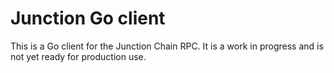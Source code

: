 # Junction Go client

This is a Go client for the Junction Chain RPC. It is a work in progress and is not yet ready for production use.